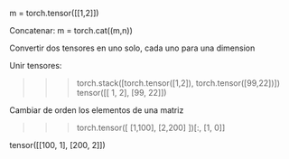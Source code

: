 m = torch.tensor([[1,2]])


Concatenar:
m = torch.cat((m,n))

Convertir dos tensores en uno solo, cada uno para una dimension


Unir tensores:
>>> torch.stack([torch.tensor([1,2]), torch.tensor([99,22])])
tensor([[ 1,  2],
        [99, 22]])



Cambiar de orden los elementos de una matriz
>>> torch.tensor([
      [1,100],
      [2,200]
    ])[:, [1, 0]]

tensor([[100,   1],
        [200,   2]])
